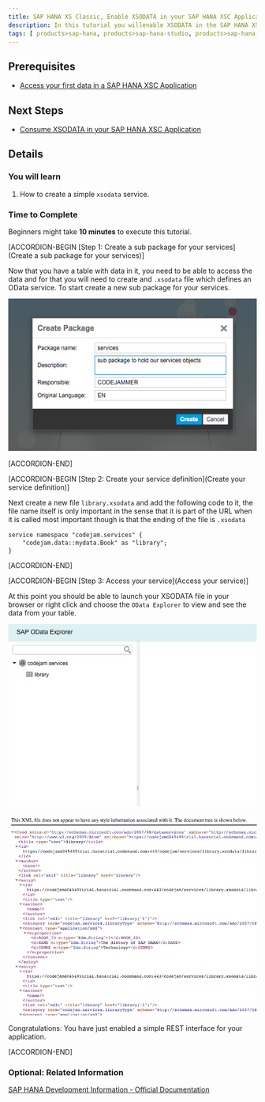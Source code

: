 ```yaml
---
title: SAP HANA XS Classic, Enable XSODATA in your SAP HANA XSC Application
description: In this tutorial you willenable XSODATA in the SAP HANA XSC application you just created.
tags: [ products>sap-hana, products>sap-hana-studio, products>sap-hana-cloud-platform, topic>sql, topic>big-data, tutorial>beginner]
---
```


## Prerequisites  
- [Access your first data in a SAP HANA XSC Application](http://www.sap.com/developer/tutorials/hana-data-access-authorizations.html)

## Next Steps
- [Consume XSODATA in your SAP HANA XSC Application](http://www.sap.com/developer/tutorials/hana-consume-xsodata.html)
 
## Details

### You will learn  
1. How to create a simple `xsodata` service.

### Time to Complete
Beginners might take **10 minutes** to execute this tutorial.


[ACCORDION-BEGIN [Step 1: Create a sub package for your services](Create a sub package for your services)]

Now that you have a table with data in it, you need to be able to access the data and for that you will need to create and `.xsodata` file which defines an OData service. To start create a new sub package for your services.

![Service sub package](4.png)

[ACCORDION-END]

[ACCORDION-BEGIN [Step 2: Create your service definition](Create your service definition)]

Next create a new file `library.xsodata` and add the following code to it, the file name itself is only important in the sense that it is part of the URL when it is called most important though is that the ending of the file is `.xsodata`

```
service namespace "codejam.services" {
	"codejam.data::mydata.Book" as "library"; 
}
```

[ACCORDION-END]

[ACCORDION-BEGIN [Step 3: Access your service](Access your service)]

At this point you should be able to launch your XSODATA file in your browser or right click and choose the `OData Explorer` to view and see the data from your table.

![OData Explorer](7.png)

![Raw broswer output](8.png)

Congratulations: You have just enabled a simple REST interface for your application.

[ACCORDION-END]

### Optional: Related Information
[SAP HANA Development Information - Official Documentation](http://help.sap.com/hana_platform#section6)

